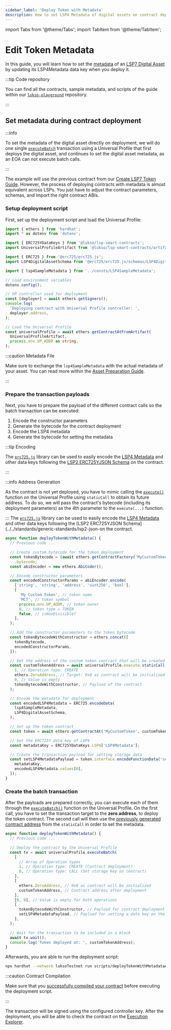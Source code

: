 ```yaml
---
sidebar_label: 'Deploy Token with Metadata'
description: How to set LSP4 Metadata of digital assets on contract deployment.
---
```


import Tabs from '@theme/Tabs';
import TabItem from '@theme/TabItem';

# Edit Token Metadata

In this guide, you will learn how to set the [metadata](../../standards/tokens/LSP4-Digital-Asset-Metadata.md) of an [LSP7 Digital Asset](../../standards/tokens/LSP7-Digital-Asset.md) by updating its LSP4Metadata data key when you deploy it.

:::tip Code repository

You can find all the contracts, sample metadata, and scripts of the guide within our [`lukso-playground`](https://github.com/lukso-network/lukso-playground/tree/main/smart-contracts-hardhat) repository.

:::

## Set metadata during contract deployment

:::info

To set the metadata of the digital asset directly on deployment, we will do one single [`executeBatch`](../../contracts/contracts/LSP0ERC725Account/LSP0ERC725Account.md#executebatch) transaction using a Universal Profile that first deploys the digital asset, and continues to set the digital asset metadata, as an EOA can not execute batch calls.

:::

The example will use the previous contract from our [Create LSP7 Token Guide](../smart-contract-developers/create-lsp7-token.md). However, the process of deploying contracts with metadata is almost equivalent across LSPs. You just have to adjust the contract parameters, schemas, and import the right contract ABIs.

### Setup deployment script

First, set up the deployment script and load the Universal Profile:

```ts title="scripts/deployTokenWithMetadataAsUP.ts"
import { ethers } from 'hardhat';
import * as dotenv from 'dotenv';

import { ERC725YDataKeys } from '@lukso/lsp-smart-contracts';
import UniversalProfileArtifact from '@lukso/lsp-smart-contracts/artifacts/LSP0ERC725Account.json';

import { ERC725 } from '@erc725/erc725.js';
import LSP4DigitalAssetSchema from '@erc725/erc725.js/schemas/LSP4DigitalAsset.json';

import { lsp4SampleMetadata } from '../consts/LSP4SampleMetadata';

// Load environment variables
dotenv.config();

// UP controller used for deployment
const [deployer] = await ethers.getSigners();
console.log(
  'Deploying contract with Universal Profile controller: ',
  deployer.address,
);

// Load the Universal Profile
const universalProfile = await ethers.getContractAtFromArtifact(
  UniversalProfileArtifact,
  process.env.UP_ADDR as string,
);
```

:::caution Metadata File

Make sure to exchange the `lsp4SampleMetadata` with the actual metadata of your asset. You can read more within the [Asset Preparation Guide](../assets.md).

:::

### Prepare the transaction payloads

Next, you have to prepare the payload of the different contract calls so the batch transaction can be executed:

1. Encode the constructor parameters
2. Generate the bytecode for the contract deployment
3. Encode the LSP4 metadata
4. Generate the bytecode for setting the metadata

:::tip Encoding

The [`erc725.js`](../../tools/erc725js/getting-started.md) library can be used to easily encode the [LSP4 Metadata](../../standards/tokens/LSP4-Digital-Asset-Metadata.md) and other data keys following the [LSP2 ERC725YJSON Schema](../../standards/generic-standards/lsp2-json-schema.md) on the contract.

:::

:::info Address Generation

As the contract is not yet deployed, you have to mimic calling the [`execute()`](../../contracts/contracts/ERC725/ERC725.md#execute) function on the Universal Profile using `staticCall` to obtain its future address. To do so, we will pass the contract's bytecode (including its deployment parameters) as the 4th parameter to the `execute(...)` function.

:::
The [`erc725.js`](../../tools/erc725js/getting-started.md) library can be used to easily encode the [LSP4 Metadata](../../standards/tokens/LSP4-Digital-Asset-Metadata.md) and other data keys following the [LSP2 ERC725YJSON Schema](../../standards/generic-standards/lsp2-json-on the contract.

```ts title="scripts/deployTokenWithMetadataAsUP.ts"
async function deployTokenWithMetadata() {
  // Previous code ...

  // Create custom bytecode for the token deployment
  const tokenBytecode = (await ethers.getContractFactory('MyCustomToken'))
    .bytecode;
  const abiEncoder = new ethers.AbiCoder();

  // Encode constructor parameters
  const encodedConstructorParams = abiEncoder.encode(
    ['string', 'string', 'address', 'uint256', 'bool'],
    [
      'My Custom Token', // token name
      'MCT', // token symbol
      process.env.UP_ADDR, // token owner
      0, // token type = TOKEN
      false, // isNonDivisible?
    ],
  );

  // Add the constructor parameters to the token bytecode
  const tokenBytecodeWithConstructor = ethers.concat([
    tokenBytecode,
    encodedConstructorParams,
  ]);

  // Get the address of the custom token contract that will be created
  const customTokenAddress = await universalProfile.execute.staticCall(
    1, // Operation type: CREATE
    ethers.ZeroAddress, // Target: 0x0 as contract will be initialized
    0, // Value is empty
    tokenBytecodeWithConstructor, // Payload of the contract
  );

  // Encode the metadata for deployment
  const encodedLSP4Metadata = ERC725.encodeData(
    lsp4SampleMetadata,
    LSP4DigitalAssetSchema,
  );

  // Set up the token contract
  const token = await ethers.getContractAt('MyCustomToken', customTokenAddress);

  // Get the ERC725Y data key of LSP4
  const metadataKey = ERC725YDataKeys.LSP4['LSP4Metadata'];

  // Create the transaction payload for setting storage data
  const setLSP4MetadataPayload = token.interface.encodeFunctionData('setData', [
    metadataKey,
    encodedLSP4Metadata.values[0],
  ]);
}
```

### Create the batch transaction

After the payloads are prepared correctly, you can execute each of them through the [`executeBatch()`](../../contracts/contracts/ERC725/ERC725.md#executebatch) function on the Universal Profile. On the first call, you have to set the transaction target to the **zero address**, to deploy the token contract. The second call will then use the [previously generated contract address](#prepare-the-transaction-payloads) from the `staticCall` in order to set the metadata.

```ts title="scripts/deployTokenWithMetadataAsUP.ts"
async function deployTokenWithMetadata() {
  // Previous code ...

  // Deploy the contract by the Universal Profile
  const tx = await universalProfile.executeBatch(
    [
      // Array of Operation types
      1, // Operation type: CREATE (Contract deployment)
      0, // Operation type: CALL (Set storage key on contract)
    ],
    [
      ethers.ZeroAddress, // 0x0 as contract will be initialized
      customTokenAddress, // Contract address after deployment
    ],
    [0, 0], // Value is empty for both operations
    [
      tokenBytecodeWithConstructor, // Payload for contract deployment
      setLSP4MetadataPayload, // Payload for setting a data key on the deployed contract
    ],
  );

  // Wait for the transaction to be included in a block
  await tx.wait();
  console.log('Token deployed at: ', customTokenAddress);
}
```

Afterwards, you are able to run the deployment script:

```bash
npx hardhat --network luksoTestnet run scripts/deployTokenWithMetadataAsUP.ts
```

:::caution Contract Compilation

Make sure that you [successfully compiled your contract](../smart-contract-developers/getting-started.md) before executing the deployment script.

:::

The transaction will be signed using the configured controller key. After the deployment, you will be able to check the contract on the [Execution Explorer](https://explorer.execution.testnet.lukso.network/).
